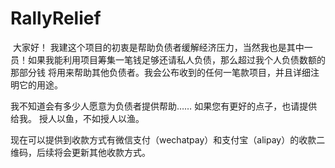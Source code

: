 # RallyRelief



​        大家好！  我建这个项目的初衷是帮助负债者缓解经济压力，当然我也是其中一员！如果我能利用项目筹集一笔钱足够还请私人负债，那么超过我个人负债数额的那部分钱  将用来帮助其他负债者。我会公布收到的任何一笔款项目，并且详细注明它的用途。

我不知道会有多少人愿意为负债者提供帮助……  如果您有更好的点子，也请提供给我。 授人以鱼，不如授人以渔。

现在可以提供到收款方式有微信支付（wechatpay）和支付宝（alipay）的收款二维码，后续将会更新其他收款方式。
